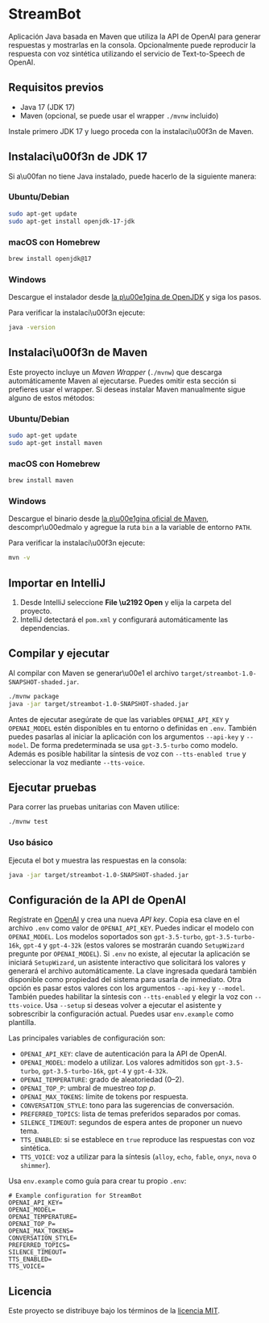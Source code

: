 # StreamBot

Aplicación Java basada en Maven que utiliza la API de OpenAI para generar respuestas y mostrarlas en la consola. Opcionalmente puede reproducir la respuesta con voz sintética utilizando el servicio de Text-to-Speech de OpenAI.

## Requisitos previos

- Java 17 (JDK 17)
- Maven (opcional, se puede usar el wrapper `./mvnw` incluido)

Instale primero JDK 17 y luego proceda con la instalaci\u00f3n de Maven.

## Instalaci\u00f3n de JDK 17

Si a\u00fan no tiene Java instalado, puede hacerlo de la siguiente manera:

### Ubuntu/Debian

```bash
sudo apt-get update
sudo apt-get install openjdk-17-jdk
```

### macOS con Homebrew

```bash
brew install openjdk@17
```

### Windows

Descargue el instalador desde [la p\u00e1gina de OpenJDK](https://adoptium.net) y siga los pasos.

Para verificar la instalaci\u00f3n ejecute:

```bash
java -version
```

## Instalaci\u00f3n de Maven

Este proyecto incluye un *Maven Wrapper* (`./mvnw`) que descarga
automáticamente Maven al ejecutarse. Puedes omitir esta sección si
prefieres usar el wrapper. Si deseas instalar Maven manualmente sigue
alguno de estos métodos:


### Ubuntu/Debian

```bash
sudo apt-get update
sudo apt-get install maven
```

### macOS con Homebrew

```bash
brew install maven
```

### Windows

Descargue el binario desde [la p\u00e1gina oficial de Maven](https://maven.apache.org/download.cgi), descompr\u00edmalo y agregue la ruta `bin` a la variable de entorno `PATH`.

Para verificar la instalaci\u00f3n ejecute:

```bash
mvn -v
```

## Importar en IntelliJ
1. Desde IntelliJ seleccione **File \u2192 Open** y elija la carpeta del proyecto.
2. IntelliJ detectará el `pom.xml` y configurará automáticamente las dependencias.

## Compilar y ejecutar
Al compilar con Maven se generar\u00e1 el archivo `target/streambot-1.0-SNAPSHOT-shaded.jar`.
```bash
./mvnw package
java -jar target/streambot-1.0-SNAPSHOT-shaded.jar
```
Antes de ejecutar asegúrate de que las variables `OPENAI_API_KEY` y `OPENAI_MODEL` estén disponibles en tu entorno o definidas en `.env`. También puedes pasarlas al iniciar la aplicación con los argumentos `--api-key` y `--model`. De forma predeterminada se usa `gpt-3.5-turbo` como modelo. Además es posible habilitar la síntesis de voz con `--tts-enabled true` y seleccionar la voz mediante `--tts-voice`.

## Ejecutar pruebas
Para correr las pruebas unitarias con Maven utilice:

```bash
./mvnw test
```

### Uso básico

Ejecuta el bot y muestra las respuestas en la consola:

```bash
java -jar target/streambot-1.0-SNAPSHOT-shaded.jar
```


## Configuración de la API de OpenAI
Regístrate en [OpenAI](https://platform.openai.com/) y crea una nueva *API key*. Copia esa clave en el archivo `.env` como valor de `OPENAI_API_KEY`. Puedes indicar el modelo con `OPENAI_MODEL`. Los modelos soportados son `gpt-3.5-turbo`, `gpt-3.5-turbo-16k`, `gpt-4` y `gpt-4-32k` (estos valores se mostrarán cuando `SetupWizard` pregunte por `OPENAI_MODEL`). Si `.env` no existe, al ejecutar la aplicación se iniciará `SetupWizard`, un asistente interactivo que solicitará los valores y generará el archivo automáticamente. La clave ingresada quedará también disponible como propiedad del sistema para usarla de inmediato. Otra opción es pasar estos valores con los argumentos `--api-key` y `--model`. También puedes habilitar la síntesis con `--tts-enabled` y elegir la voz con `--tts-voice`. Usa `--setup` si deseas volver a ejecutar el asistente y sobrescribir la configuración actual. Puedes usar `env.example` como plantilla.

Las principales variables de configuración son:

- `OPENAI_API_KEY`: clave de autenticación para la API de OpenAI.
- `OPENAI_MODEL`: modelo a utilizar. Los valores admitidos son `gpt-3.5-turbo`, `gpt-3.5-turbo-16k`, `gpt-4` y `gpt-4-32k`.
- `OPENAI_TEMPERATURE`: grado de aleatoriedad (0–2).
- `OPENAI_TOP_P`: umbral de muestreo *top p*.
- `OPENAI_MAX_TOKENS`: límite de tokens por respuesta.
- `CONVERSATION_STYLE`: tono para las sugerencias de conversación.
- `PREFERRED_TOPICS`: lista de temas preferidos separados por comas.
- `SILENCE_TIMEOUT`: segundos de espera antes de proponer un nuevo tema.
- `TTS_ENABLED`: si se establece en `true` reproduce las respuestas con voz sintética.
- `TTS_VOICE`: voz a utilizar para la síntesis (`alloy`, `echo`, `fable`, `onyx`, `nova` o `shimmer`).

Usa `env.example` como guía para crear tu propio `.env`:

```
# Example configuration for StreamBot
OPENAI_API_KEY=
OPENAI_MODEL=
OPENAI_TEMPERATURE=
OPENAI_TOP_P=
OPENAI_MAX_TOKENS=
CONVERSATION_STYLE=
PREFERRED_TOPICS=
SILENCE_TIMEOUT=
TTS_ENABLED=
TTS_VOICE=
```

## Licencia
Este proyecto se distribuye bajo los términos de la [licencia MIT](LICENSE).

